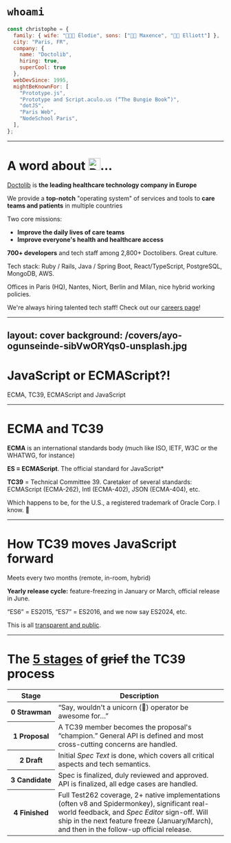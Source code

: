 # `whoami`

```js
const christophe = {
  family: { wife: "👩🏻‍🦰 Élodie", sons: ["👦🏻 Maxence", "👦🏻 Elliott"] },
  city: "Paris, FR",
  company: {
    name: "Doctolib",
    hiring: true,
    superCool: true
  },
  webDevSince: 1995,
  mightBeKnownFor: [
    "Prototype.js",
    "Prototype and Script.aculo.us (“The Bungie Book”)",
    "dotJS",
    "Paris Web",
    "NodeSchool Paris",
  ],
};
```

---

# A word about <img src="/logo-doctolib.png" alt="Doctolib" style="height: 1em; margin: 0; padding: 0; display: inline;" />…

[Doctolib](https://www.doctolib.fr/) is **the leading healthcare technology company in Europe**

We provide a **top-notch** "operating system" of services and tools to **care teams and patients** in multiple countries

Two core missions:

- **Improve the daily lives of care teams**
- **Improve everyone's health and healthcare access**

**700+ developers** and tech staff among 2,800+ Doctolibers. Great culture.

Tech stack: Ruby / Rails, Java / Spring Boot, React/TypeScript, PostgreSQL, MongoDB, AWS.

Offices in Paris (HQ), Nantes, Niort, Berlin and Milan, nice hybrid working policies.

We're always hiring talented tech staff! Check out our [careers page](https://careers.doctolib.com/tech-doctolib/)!

---
layout: cover
background: /covers/ayo-ogunseinde-sibVwORYqs0-unsplash.jpg
---

# JavaScript or ECMAScript?!

ECMA, TC39, ECMAScript and JavaScript

---

# ECMA and TC39

**ECMA** is an international standards body
(much like ISO, IETF, W3C or the WHATWG, for instance)

**ES = ECMAScript**. The official standard for JavaScript\*

**TC39** = Technical Committee 39. Caretaker of several standards:
ECMAScript (ECMA-262), Intl (ECMA-402), JSON (ECMA-404), etc.

<Footnote>

Which happens to be, for the U.S., a registered trademark of Oracle Corp. I know. 🤢

</Footnote>

---

# How TC39 moves JavaScript forward

Meets every two months (remote, in-room, hybrid)

**Yearly release cycle:** feature-freezing in January or March, official release in June.

“ES6” = ES2015, “ES7” = ES2016, and we now say ES2024, etc.

This is all [transparent and public](https://github.com/tc39).

---

# The [**5 stages**](https://tc39.github.io/process-document/) of ~~grief~~ the TC39 process

<table>
  <thead>
    <tr>
      <th>Stage</th>
      <th>Description</th>
    </tr>
  </thead>
  <tbody>
    <tr v-click>
      <th><strong>0 Strawman</strong></th>
      <td>“Say, wouldn't a unicorn (🦄) operator be awesome for…”</td>
    </tr>
    <tr v-click>
      <th><strong>1 Proposal</strong></th>
      <td>A TC39 member becomes the proposal's “champion.”  General API is defined and most cross-cutting concerns are handled.</td>
    </tr>
    <tr v-click>
      <th><strong>2 Draft</strong></th>
      <td>Initial <em>Spec Text</em> is done, which covers all critical aspects and tech semantics.</td>
    </tr>
    <tr v-click>
      <th><strong>3 Candidate</strong></th>
      <td>Spec is finalized, duly reviewed and approved. API is finalized, all edge cases are handled.</td>
    </tr>
    <tr v-click>
      <th><strong>4 Finished</strong></th>
      <td>Full Test262 coverage, 2+ native implementations (often v8 and Spidermonkey), significant real-world feedback, and <em>Spec Editor</em> sign-off. Will ship in the next feature freeze (January/March), and then in the follow-up official release.</td>
    </tr>
  </tbody>
</table>
